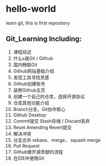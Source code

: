 # hello-world
learn git, this is first repository
## Git_Learning Including:
1. 课程综述
2. 什么s是Git / Github
3. 国内畅联Git
4. Github网站基础介绍
5. 发现工具寻找灵感
6. Github创建账号
7. 装修Github主页
8. 创建一个自己的仓库，选择开源协议
9. 仓库其他功能介绍
10. Branch分支，Git协作核心
11. Github Desktop
12. Commit提交 Stash存储 / Discard丢弃
13. Reset Amending Revert提交
14. 解决冲突
15. 分支合并 rebase、merge、 squash merge
16. Pull Request
17. Github做开源贡献的流程
18. 在IDE中使用Git
